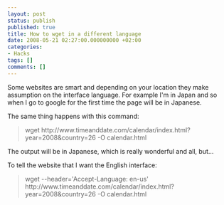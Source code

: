 ```yaml
---
layout: post
status: publish
published: true
title: How to wget in a different language
date: 2008-05-21 02:27:00.000000000 +02:00
categories:
- Hacks
tags: []
comments: []
---
```

Some websites are smart and depending on your location they make assumption on the interface language. For example I'm in Japan and so when I go to google for the first time the page will be in Japanese.

The same thing happens with this command:
<blockquote>wget http://www.timeanddate.com/calendar/index.html?year=2008&amp;country=26 -O calendar.html</blockquote>
The output will be in Japanese, which is really wonderful and all, but...

To tell the website that I want the English interface:
<blockquote>wget --header='Accept-Language: en-us' http://www.timeanddate.com/calendar/index.html?year=2008&amp;country=26 -O calendar.html</blockquote>

